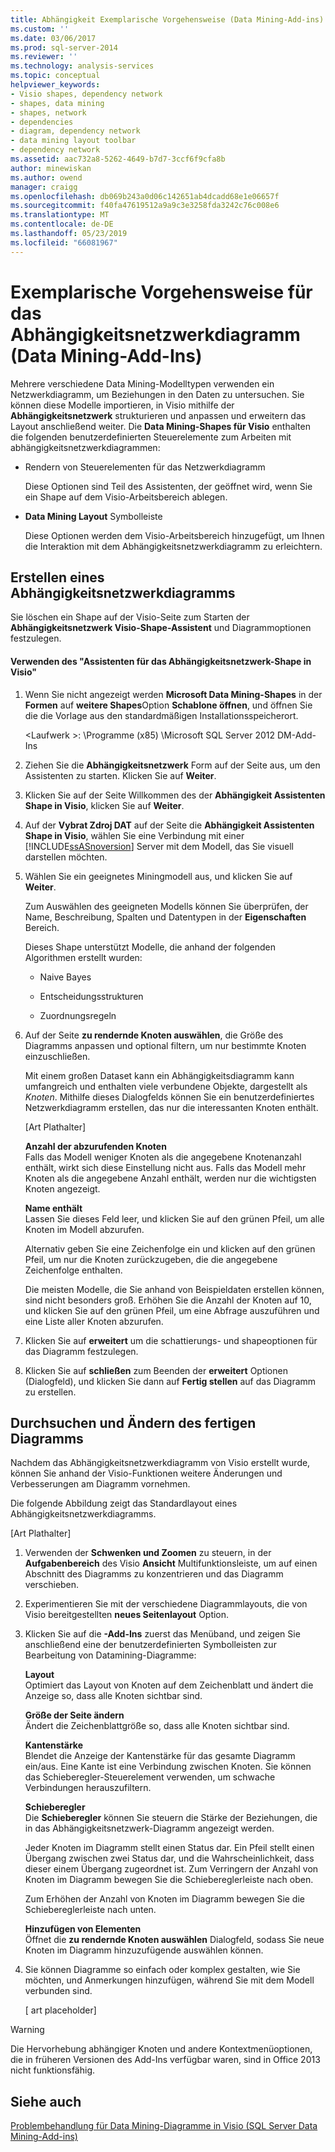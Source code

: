 ```yaml
---
title: Abhängigkeit Exemplarische Vorgehensweise (Data Mining-Add-ins) | Microsoft-Dokumentation
ms.custom: ''
ms.date: 03/06/2017
ms.prod: sql-server-2014
ms.reviewer: ''
ms.technology: analysis-services
ms.topic: conceptual
helpviewer_keywords:
- Visio shapes, dependency network
- shapes, data mining
- shapes, network
- dependencies
- diagram, dependency network
- data mining layout toolbar
- dependency network
ms.assetid: aac732a8-5262-4649-b7d7-3ccf6f9cfa8b
author: minewiskan
ms.author: owend
manager: craigg
ms.openlocfilehash: db069b243a0d06c142651ab4dcadd68e1e06657f
ms.sourcegitcommit: f40fa47619512a9a9c3e3258fda3242c76c008e6
ms.translationtype: MT
ms.contentlocale: de-DE
ms.lasthandoff: 05/23/2019
ms.locfileid: "66081967"
---
```

# <a name="dependency-network-diagram-walkthrough-data-mining-add-ins"></a>Exemplarische Vorgehensweise für das Abhängigkeitsnetzwerkdiagramm (Data Mining-Add-Ins)
  Mehrere verschiedene Data Mining-Modelltypen verwenden ein Netzwerkdiagramm, um Beziehungen in den Daten zu untersuchen. Sie können diese Modelle importieren, in Visio mithilfe der **Abhängigkeitsnetzwerk** strukturieren und anpassen und erweitern das Layout anschließend weiter. Die **Data Mining-Shapes für Visio** enthalten die folgenden benutzerdefinierten Steuerelemente zum Arbeiten mit abhängigkeitsnetzwerkdiagrammen:  
  
-   Rendern von Steuerelementen für das Netzwerkdiagramm  
  
     Diese Optionen sind Teil des Assistenten, der geöffnet wird, wenn Sie ein Shape auf dem Visio-Arbeitsbereich ablegen.  
  
-   **Data Mining Layout** Symbolleiste  
  
     Diese Optionen werden dem Visio-Arbeitsbereich hinzugefügt, um Ihnen die Interaktion mit dem Abhängigkeitsnetzwerkdiagramm zu erleichtern.  
  
## <a name="build-a-dependency-network-graph"></a>Erstellen eines Abhängigkeitsnetzwerkdiagramms  
 Sie löschen ein Shape auf der Visio-Seite zum Starten der **Abhängigkeitsnetzwerk Visio-Shape-Assistent** und Diagrammoptionen festzulegen.  
  
#### <a name="use-the-dependency-net-visio-shape-wizard"></a>Verwenden des "Assistenten für das Abhängigkeitsnetzwerk-Shape in Visio"  
  
1.  Wenn Sie nicht angezeigt werden **Microsoft Data Mining-Shapes** in der **Formen** auf **weitere Shapes**Option **Schablone öffnen**, und öffnen Sie die die Vorlage aus den standardmäßigen Installationsspeicherort.  
  
     \<Laufwerk >: \Programme (x85) \Microsoft SQL Server 2012 DM-Add-Ins  
  
2.  Ziehen Sie die **Abhängigkeitsnetzwerk** Form auf der Seite aus, um den Assistenten zu starten. Klicken Sie auf **Weiter**.  
  
3.  Klicken Sie auf der Seite Willkommen des der **Abhängigkeit Assistenten Shape in Visio**, klicken Sie auf **Weiter**.  
  
4.  Auf der **Vybrat Zdroj DAT** auf der Seite die **Abhängigkeit Assistenten Shape in Visio**, wählen Sie eine Verbindung mit einer [!INCLUDE[ssASnoversion](../includes/ssasnoversion-md.md)] Server mit dem Modell, das Sie visuell darstellen möchten.  
  
5.  Wählen Sie ein geeignetes Miningmodell aus, und klicken Sie auf **Weiter**.  
  
     Zum Auswählen des geeigneten Modells können Sie überprüfen, der Name, Beschreibung, Spalten und Datentypen in der **Eigenschaften** Bereich.  
  
     Dieses Shape unterstützt Modelle, die anhand der folgenden Algorithmen erstellt wurden:  
  
    -   Naive Bayes  
  
    -   Entscheidungsstrukturen  
  
    -   Zuordnungsregeln  
  
6.  Auf der Seite **zu rendernde Knoten auswählen**, die Größe des Diagramms anpassen und optional filtern, um nur bestimmte Knoten einzuschließen.  
  
     Mit einem großen Dataset kann ein Abhängigkeitsdiagramm kann umfangreich und enthalten viele verbundene Objekte, dargestellt als *Knoten*. Mithilfe dieses Dialogfelds können Sie ein benutzerdefiniertes Netzwerkdiagramm erstellen, das nur die interessanten Knoten enthält.  
  
     [Art Plathalter]  
  
     **Anzahl der abzurufenden Knoten**  
     Falls das Modell weniger Knoten als die angegebene Knotenanzahl enthält, wirkt sich diese Einstellung nicht aus. Falls das Modell mehr Knoten als die angegebene Anzahl enthält, werden nur die wichtigsten Knoten angezeigt.  
  
     **Name enthält**  
     Lassen Sie dieses Feld leer, und klicken Sie auf den grünen Pfeil, um alle Knoten im Modell abzurufen.  
  
     Alternativ geben Sie eine Zeichenfolge ein und klicken auf den grünen Pfeil, um nur die Knoten zurückzugeben, die die angegebene Zeichenfolge enthalten.  
  
     Die meisten Modelle, die Sie anhand von Beispieldaten erstellen können, sind nicht besonders groß. Erhöhen Sie die Anzahl der Knoten auf 10, und klicken Sie auf den grünen Pfeil, um eine Abfrage auszuführen und eine Liste aller Knoten abzurufen.  
  
7.  Klicken Sie auf **erweitert** um die schattierungs- und shapeoptionen für das Diagramm festzulegen.  
  
8.  Klicken Sie auf **schließen** zum Beenden der **erweitert** Optionen (Dialogfeld), und klicken Sie dann auf **Fertig stellen** auf das Diagramm zu erstellen.  
  
## <a name="explore-and-modify-the-finished-diagram"></a>Durchsuchen und Ändern des fertigen Diagramms  
 Nachdem das Abhängigkeitsnetzwerkdiagramm von Visio erstellt wurde, können Sie anhand der Visio-Funktionen weitere Änderungen und Verbesserungen am Diagramm vornehmen.  
  
 Die folgende Abbildung zeigt das Standardlayout eines Abhängigkeitsnetzwerkdiagramms.  
  
 [Art Plathalter]  
  
1.  Verwenden der **Schwenken und Zoomen** zu steuern, in der **Aufgabenbereich** des Visio **Ansicht** Multifunktionsleiste, um auf einen Abschnitt des Diagramms zu konzentrieren und das Diagramm verschieben.  
  
2.  Experimentieren Sie mit der verschiedene Diagrammlayouts, die von Visio bereitgestellten **neues Seitenlayout** Option.  
  
3.  Klicken Sie auf die **-Add-Ins** zuerst das Menüband, und zeigen Sie anschließend eine der benutzerdefinierten Symbolleisten zur Bearbeitung von Datamining-Diagramme:  
  
     **Layout**  
     Optimiert das Layout von Knoten auf dem Zeichenblatt und ändert die Anzeige so, dass alle Knoten sichtbar sind.  
  
     **Größe der Seite ändern**  
     Ändert die Zeichenblattgröße so, dass alle Knoten sichtbar sind.  
  
     **Kantenstärke**  
     Blendet die Anzeige der Kantenstärke für das gesamte Diagramm ein/aus. Eine Kante ist eine Verbindung zwischen Knoten. Sie können das Schieberegler-Steuerelement verwenden, um schwache Verbindungen herauszufiltern.  
  
     **Schieberegler**  
     Die **Schieberegler** können Sie steuern die Stärke der Beziehungen, die in das Abhängigkeitsnetzwerk-Diagramm angezeigt werden.  
  
     Jeder Knoten im Diagramm stellt einen Status dar. Ein Pfeil stellt einen Übergang zwischen zwei Status dar, und die Wahrscheinlichkeit, dass dieser einem Übergang zugeordnet ist. Zum Verringern der Anzahl von Knoten im Diagramm bewegen Sie die Schiebereglerleiste nach oben.  
  
     Zum Erhöhen der Anzahl von Knoten im Diagramm bewegen Sie die Schiebereglerleiste nach unten.  
  
     **Hinzufügen von Elementen**  
     Öffnet die **zu rendernde Knoten auswählen** Dialogfeld, sodass Sie neue Knoten im Diagramm hinzuzufügende auswählen können.  
  
4.  Sie können Diagramme so einfach oder komplex gestalten, wie Sie möchten, und Anmerkungen hinzufügen, während Sie mit dem Modell verbunden sind.  
  
     [ art placeholder]  
  
> [!WARNING]  
>  Die Hervorhebung abhängiger Knoten und andere Kontextmenüoptionen, die in früheren Versionen des Add-Ins verfügbar waren, sind in Office 2013 nicht funktionsfähig.  
  
## <a name="see-also"></a>Siehe auch  
 [Problembehandlung für Data Mining-Diagramme in Visio &#40;SQL Server Data Mining-Add-ins&#41;](troubleshooting-visio-data-mining-diagrams-sql-server-data-mining-add-ins.md)  
  
  
